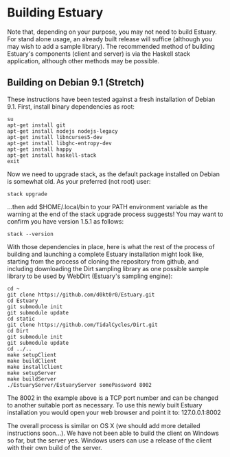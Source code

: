# Building Estuary

Note that, depending on your purpose, you may not need to
build Estuary. For stand alone usage, an already built 
release will suffice (although you may wish to add a sample
library). The recommended method of building Estuary's components
(client and server) is via the Haskell stack application, although
other methods may be possible. 

## Building on Debian 9.1 (Stretch)

These instructions have been tested against a fresh
installation of Debian 9.1. First, install binary 
dependencies as root:

```
su
apt-get install git
apt-get install nodejs nodejs-legacy
apt-get install libncurses5-dev
apt-get install libghc-entropy-dev
apt-get install happy
apt-get install haskell-stack
exit
```

Now we need to upgrade stack, as the default package installed
on Debian is somewhat old. As your preferred (not root) user:

```
stack upgrade
```

...then add $HOME/.local/bin to your PATH environment variable as
the warning at the end of the stack upgrade process suggests! You
may want to confirm you have version 1.5.1 as follows:

```
stack --version
```

With those dependencies in place, here is what the rest of the 
process of building and launching a complete Estuary installation might look like,
starting from the process of cloning the repository from github, and
including downloading the Dirt sampling library as one possible sample
library to be used by WebDirt (Estuary's sampling engine):

```
cd ~
git clone https://github.com/d0kt0r0/Estuary.git
cd Estuary
git submodule init
git submodule update
cd static
git clone https://github.com/TidalCycles/Dirt.git
cd Dirt
git submodule init
git submodule update
cd ../..
make setupClient
make buildClient
make installClient
make setupServer
make buildServer
./EstuaryServer/EstuaryServer somePassword 8002
```

The 8002 in the example above is a TCP port number and can be changed to
another suitable port as necessary. To use this
newly built Estuary installation you would open your web browser and point 
it to: 127.0.0.1:8002

The overall process is similar on OS X (we should add more detailed instructions soon...). We have not been able to
build the client on Windows so far, but the server yes. Windows users can 
use a release of the client with their own build of the server.

